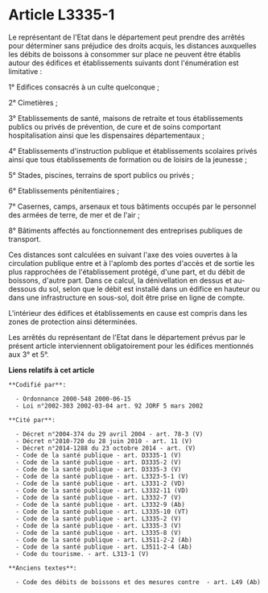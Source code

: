# Article L3335-1

Le représentant de l'Etat dans le département peut prendre des arrêtés pour déterminer sans préjudice des droits acquis, les
distances auxquelles les débits de boissons à consommer sur place ne peuvent être établis autour des édifices et
établissements suivants dont l'énumération est limitative :

1° Edifices consacrés à un culte quelconque ;

2° Cimetières ;

3° Etablissements de santé, maisons de retraite et tous établissements publics ou privés de prévention, de cure et de soins
comportant hospitalisation ainsi que les dispensaires départementaux ;

4° Etablissements d'instruction publique et établissements scolaires privés ainsi que tous établissements de formation ou de
loisirs de la jeunesse ;

5° Stades, piscines, terrains de sport publics ou privés ;

6° Etablissements pénitentiaires ;

7° Casernes, camps, arsenaux et tous bâtiments occupés par le personnel des armées de terre, de mer et de l'air ;

8° Bâtiments affectés au fonctionnement des entreprises publiques de transport.

Ces distances sont calculées en suivant l'axe des voies ouvertes à la circulation publique entre et à l'aplomb des portes
d'accès et de sortie les plus rapprochées de l'établissement protégé, d'une part, et du débit de boissons, d'autre part. Dans
ce calcul, la dénivellation en dessus et au-dessous du sol, selon que le débit est installé dans un édifice en hauteur ou
dans une infrastructure en sous-sol, doit être prise en ligne de compte.

L'intérieur des édifices et établissements en cause est compris dans les zones de protection ainsi déterminées.

Les arrêtés du représentant de l'Etat dans le département prévus par le présent article interviennent obligatoirement pour
les édifices mentionnés aux 3° et 5°.

**Liens relatifs à cet article**

	**Codifié par**:

	  - Ordonnance 2000-548 2000-06-15
	  - Loi n°2002-303 2002-03-04 art. 92 JORF 5 mars 2002

	**Cité par**:

	  - Décret n°2004-374 du 29 avril 2004 - art. 78-3 (V)
	  - Décret n°2010-720 du 28 juin 2010 - art. 11 (V)
	  - Décret n°2014-1288 du 23 octobre 2014 - art. (V)
	  - Code de la santé publique - art. D3335-1 (V)
	  - Code de la santé publique - art. D3335-2 (V)
	  - Code de la santé publique - art. D3335-3 (V)
	  - Code de la santé publique - art. L3323-5-1 (V)
	  - Code de la santé publique - art. L3331-2 (VD)
	  - Code de la santé publique - art. L3332-11 (VD)
	  - Code de la santé publique - art. L3332-7 (V)
	  - Code de la santé publique - art. L3332-9 (Ab)
	  - Code de la santé publique - art. L3335-10 (VT)
	  - Code de la santé publique - art. L3335-2 (V)
	  - Code de la santé publique - art. L3335-3 (V)
	  - Code de la santé publique - art. L3335-8 (V)
	  - Code de la santé publique - art. L3511-2-2 (Ab)
	  - Code de la santé publique - art. L3511-2-4 (Ab)
	  - Code du tourisme. - art. L313-1 (V)

	**Anciens textes**:

	  - Code des débits de boissons et des mesures contre  - art. L49 (Ab)
